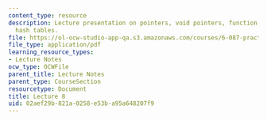 ```yaml
---
content_type: resource
description: Lecture presentation on pointers, void pointers, function pointers, and
  hash tables.
file: https://ol-ocw-studio-app-qa.s3.amazonaws.com/courses/6-087-practical-programming-in-c-january-iap-2010/02aef29b821a0258e53ba95a648207f9_MIT6_087IAP10_lec08.pdf
file_type: application/pdf
learning_resource_types:
- Lecture Notes
ocw_type: OCWFile
parent_title: Lecture Notes
parent_type: CourseSection
resourcetype: Document
title: Lecture 8
uid: 02aef29b-821a-0258-e53b-a95a648207f9
---
```

